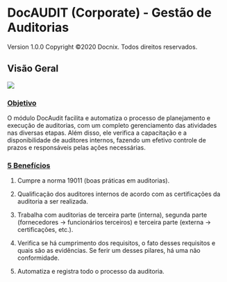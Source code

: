 DocAUDIT (Corporate) - Gestão de Auditorias
===========================================

Version 1.0.0
Copyright ©2020 Docnix. Todos direitos reservados.

[](#visao-geral)Visão Geral
---------------------------
![](/img/audit/Fluxo-DocAudit.png)

### [Objetivo](#objetivo)

O módulo DocAudit facilita e automatiza o processo de planejamento e execução de auditorias, com um completo gerenciamento das atividades nas diversas etapas. Além disso, ele verifica a capacitação e a disponibilidade de auditores internos, fazendo um efetivo controle de prazos e responsáveis pelas ações necessárias.

### [5 Benefícios](#5-beneficios)

1) Cumpre a norma 19011 (boas práticas em auditorias).

2) Qualificação dos auditores internos de acordo com as certificações da auditoria a ser realizada.

3) Trabalha com auditorias de terceira parte (interna), segunda parte (fornecedores -> funcionários terceiros) e terceira parte (externa -> certificações, etc.).

4) Verifica se há cumprimento dos requisitos, o fato desses requisitos e quais são as evidências. Se ferir um desses pilares, há uma não conformidade.

5) Automatiza e registra todo o processo da auditoria.
